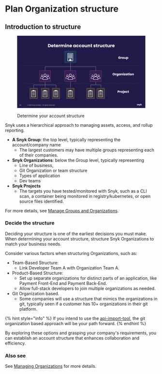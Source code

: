 # Plan Organization structure

## Introduction to structure

<div align="left">

<figure><img src="../../../.gitbook/assets/determine-account-structure.png" alt="Determine your account structure" width="563"><figcaption><p>Determine your account structure</p></figcaption></figure>

</div>

Snyk uses a hierarchical approach to managing assets, access, and rollup reporting.

* **A Snyk Group**: the top level, typically representing the account/company name
  * The largest customers may have multiple groups representing each of their companies.
* **Snyk Organizations**: below the Group level, typically representing
  * Line of business,&#x20;
  * Git Organization or team structure
  * Types of application
  * Dev teams
* **Snyk Projects**
  * The targets you have tested/monitored with Snyk, such as a CLI scan, a container being monitored in registry/kubernetes, or open source files identified.

For more details, see [Manage Groups and Organizations](../../../snyk-admin/manage-groups-and-organizations/).

### Decide the structure

Deciding your structure is one of the earliest decisions you must make. When determining your account structure, structure Snyk Organizations to match your business needs.

Consider various factors when structuring Organizations, such as:

* Team-Based Structure:
  * Link Developer Team A with Organization Team A.
* Product-Based Structure:
  * Set up separate organizations for distinct parts of an application, like Payment Front-End and Payment Back-End.
  * Allow full-stack developers to join multiple organizations as needed.
* Git Organization based.&#x20;
  * Some companies will use a structure that mimics the organizations in git, typically seen if a customer has 10+ organizations in their git platform.

{% hint style="info" %}
If you intend to use the [api-import-tool](../../../snyk-api-info/other-tools/tool-snyk-api-import/), the git organization based approach will be your path forward.
{% endhint %}

By exploring these options and grasping your company's requirements, you can establish an account structure that enhances collaboration and efficiency.

### Also see

See [Managing Organizations](../../../snyk-admin/manage-groups-and-organizations/manage-organizations.md) for more details.&#x20;
